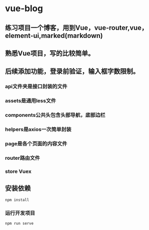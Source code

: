 # vue-blog


## 练习项目一个博客，用到Vue，vue-router,vue，element-ui,marked(markdown)
## 熟悉Vue项目，写的比较简单。
## 后续添加功能，登录前验证，输入框字数限制。

### api文件夹是接口封装的文件
### assets是通用less文件
### components公共头包含头部导航，底部边栏
### helpers是axios一次简单封装
### page是各个页面的内容文件
### router路由文件
### store Vuex

## 安装依赖
```
npm install
```

### 运行开发项目
```
npm run serve
